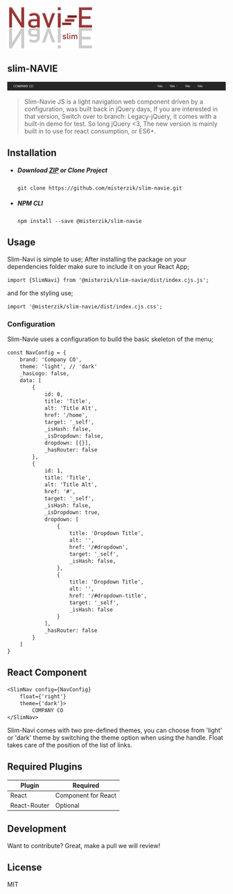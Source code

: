 ![alt text](logo-navie-slim.png "Color.es by MisterZik")
## slim-NAVIE



   
![alt text](Showcase.png "Background colors & Font Colors based on Popular Palettes for 2017. (CSS Only)")


>Slim-Navie JS is a light navigation web component driven by a configuration, was built back in jQuery days, If you are interested in that version, Switch over to branch: Legacy-jQuery, it comes with a built-in demo for test. 
So long jQuery <3, The new version is mainly built in to use for react consumption, or ES6+.

## Installation
* ##### Download [ZIP](https://github.com/misterzik/slim-navie/archive/master.zip) or Clone Project

    ```
    git clone https://github.com/misterzik/slim-navie.git
    ```

* ##### NPM CLI

    ```
    npm install --save @misterzik/slim-navie
    ```


## Usage
Slim-Navi is simple to use; After installing the package on your dependencies folder make sure to include it on your React App;

```
import {SlimNavi} from '@misterzik/slim-navie/dist/index.cjs.js';
```
and for the styling use;
```
import '@misterzik/slim-navie/dist/index.cjs.css';
```

### Configuration
Slim-Navie uses a configuration to build the basic skeleton of the menu;

```
const NavConfig = {
	brand: 'Company CO',
	theme: 'light', // 'dark'
	_hasLogo: false,
	data: [
		{
			id: 0,
			title: 'Title',
			alt: 'Title Alt',
			href: '/home',
			target: '_self',
			_isHash: false,
			_isDropdown: false,
			dropdown: [{}],
			_hasRouter: false
		},
		{
			id: 1,
			title: 'Title',
			alt: 'Title Alt',
			href: '#',
			target: '_self',
			_isHash: false,
			_isDropdown: true,
			dropdown: [
				{
					title: 'Dropdown Title',
					alt: '',
					href: '/#dropdown',
					target: '_self',
					_isHash: false,
				},
				{
					title: 'Dropdown Title',
					alt: '',
					href: '/#dropdown-title',
					target: '_self',
					_isHash: false
				}
			],
			_hasRouter: false
		}
	]
}
```


## React Component

```
<SlimNav config={NavConfig}
	float={'right'}
	theme={'dark'}>
	    COMPANY CO
</SlimNav>
```
Slim-Navi comes with two pre-defined themes, you can choose from 'light' or 'dark' theme by switching
the theme option when using the handle. Float takes care of the position of the list of links.


## Required Plugins

| Plugin | Required |
| ------ | ------ |
| React | Component for React |
| React-Router | Optional |

## Development

Want to contribute? Great, make a pull we will review!


## License

MIT